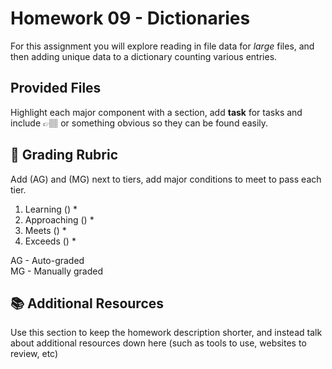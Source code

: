 # Homework 09 - Dictionaries 

For this assignment you will explore reading in file data for *large* files, and then adding unique data to a dictionary counting various entries.

## Provided Files





Highlight each major component with a section, add **task** for tasks and include 👉🏽 or something obvious so they can be found easily. 

## 📝 Grading Rubric


Add (AG) and (MG) next to tiers, add major conditions to meet to pass each tier. 

1. Learning ()
   * 
2. Approaching  ()
   * 
3. Meets  ()
   * 
4. Exceeds  ()
   * 


AG - Auto-graded  
MG - Manually graded


## 📚 Additional Resources
Use this section to keep the homework description shorter, and instead talk about additional resources down here (such as tools to use, websites to review, etc)
